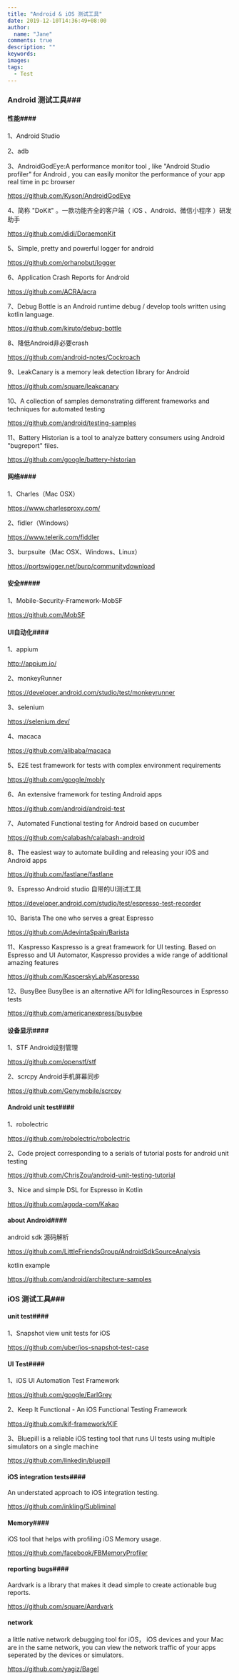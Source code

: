```yaml
---
title: "Android & iOS 测试工具"
date: 2019-12-10T14:36:49+08:00
author:
  name: "Jane"
comments: true
description: ""
keywords:
images:
tags:
  - Test
---
```


### **Android 测试工具**###

#### 性能####

1、Android Studio

2、adb

3、AndroidGodEye:A performance monitor tool , like "Android Studio profiler" for Android , you can easily monitor the performance of your app real time in pc browser

https://github.com/Kyson/AndroidGodEye

4、简称 "DoKit" 。一款功能齐全的客户端（ iOS 、Android、微信小程序 ）研发助手

https://github.com/didi/DoraemonKit

5、Simple, pretty and powerful logger for android

https://github.com/orhanobut/logger

6、Application Crash Reports for Android

https://github.com/ACRA/acra

7、Debug Bottle is an Android runtime debug / develop tools written using kotlin language.

https://github.com/kiruto/debug-bottle

8、降低Android非必要crash

https://github.com/android-notes/Cockroach

9、LeakCanary is a memory leak detection library for Android

https://github.com/square/leakcanary

10、A collection of samples demonstrating different frameworks and techniques for automated testing

https://github.com/android/testing-samples

11、Battery Historian is a tool to analyze battery consumers using Android "bugreport" files.

https://github.com/google/battery-historian

#### 网络####

1、Charles（Mac OSX）

https://www.charlesproxy.com/


2、fidler（Windows）

https://www.telerik.com/fiddler

3、burpsuite（Mac OSX、Windows、Linux）

https://portswigger.net/burp/communitydownload

#### 安全#####

1、Mobile-Security-Framework-MobSF

 https://github.com/MobSF


#### UI自动化####

1、appium

http://appium.io/

2、monkeyRunner

https://developer.android.com/studio/test/monkeyrunner

3、selenium

https://selenium.dev/

4、macaca

https://github.com/alibaba/macaca

5、E2E test framework for tests with complex environment requirements

https://github.com/google/mobly

6、An extensive framework for testing Android apps

https://github.com/android/android-test

7、Automated Functional testing for Android based on cucumber

https://github.com/calabash/calabash-android

8、The easiest way to automate building and releasing your iOS and Android apps

https://github.com/fastlane/fastlane

9、Espresso   Android studio 自带的UI测试工具

https://developer.android.com/studio/test/espresso-test-recorder

10、Barista    The one who serves a great Espresso

https://github.com/AdevintaSpain/Barista

11、Kaspresso  Kaspresso is a great framework for UI testing. Based on Espresso and UI Automator, Kaspresso provides a wide range of additional amazing features

https://github.com/KasperskyLab/Kaspresso

12、BusyBee BusyBee is an alternative API for IdlingResources in Espresso tests

https://github.com/americanexpress/busybee

#### 设备显示####

1、STF   Android设别管理

https://github.com/openstf/stf

2、scrcpy  Android手机屏幕同步

 https://github.com/Genymobile/scrcpy

#### Android unit test####

1、robolectric

https://github.com/robolectric/robolectric

2、Code project corresponding to a serials of tutorial posts for android unit testing

https://github.com/ChrisZou/android-unit-testing-tutorial

3、Nice and simple DSL for Espresso in Kotlin

https://github.com/agoda-com/Kakao


#### about Android####

android sdk 源码解析

https://github.com/LittleFriendsGroup/AndroidSdkSourceAnalysis

kotlin example

https://github.com/android/architecture-samples



### **iOS 测试工具**###

#### unit test####

1、Snapshot view unit tests for iOS

https://github.com/uber/ios-snapshot-test-case

#### UI Test####

1、iOS UI Automation Test Framework

https://github.com/google/EarlGrey


2、Keep It Functional - An iOS Functional Testing Framework

https://github.com/kif-framework/KIF

3、Bluepill is a reliable iOS testing tool that runs UI tests using multiple simulators on a single machine

https://github.com/linkedin/bluepill

#### iOS integration tests####

An understated approach to iOS integration testing.

https://github.com/inkling/Subliminal

#### Memory####

iOS tool that helps with profiling iOS Memory usage.

https://github.com/facebook/FBMemoryProfiler

#### reporting bugs####

Aardvark is a library that makes it dead simple to create actionable bug reports.

https://github.com/square/Aardvark

#### network
a little native network debugging tool for iOS， iOS devices and your Mac are in the same network, you can view the network traffic of your apps seperated by the devices or simulators.

https://github.com/yagiz/Bagel










